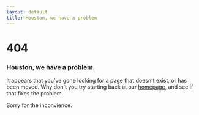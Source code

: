 ```yaml
---
layout: default
title: Houston, we have a problem
---
```

# 404 

### Houston, we have a problem.

It appears that you've gone looking for a page that doesn't exist, or has been moved. Why don't you try starting back at our [homepage](/), and see if that fixes the problem.

Sorry for the inconvience.  